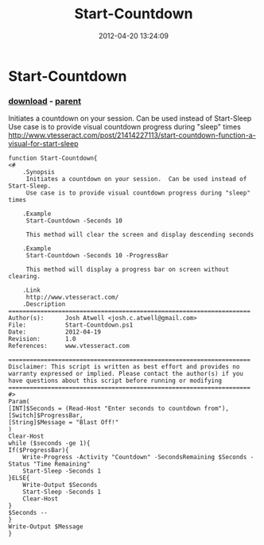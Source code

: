 ﻿---
pid:            3378
poster:         Josh_Atwell
title:          Start-Countdown
date:           2012-04-20 13:24:09
format:         posh
parent:         3374
parent:         3374

---

# Start-Countdown

### [download](3378.ps1) - [parent](3374.md)

Initiates a countdown on your session.  Can be used instead of Start-Sleep
Use case is to provide visual countdown progress during "sleep" times
http://www.vtesseract.com/post/21414227113/start-countdown-function-a-visual-for-start-sleep

```posh
function Start-Countdown{
<#
	.Synopsis
	 Initiates a countdown on your session.  Can be used instead of Start-Sleep.
	 Use case is to provide visual countdown progress during "sleep" times
	 
	.Example
	 Start-Countdown -Seconds 10
	 
	 This method will clear the screen and display descending seconds
	
	.Example
	 Start-Countdown -Seconds 10 -ProgressBar
	 
	 This method will display a progress bar on screen without clearing.
	 	 
	.Link
	 http://www.vtesseract.com/
	.Description
====================================================================
Author(s):		Josh Atwell <josh.c.atwell@gmail.com>
File: 			Start-Countdown.ps1
Date:			2012-04-19
Revision: 		1.0
References:		www.vtesseract.com

====================================================================
Disclaimer: This script is written as best effort and provides no 
warranty expressed or implied. Please contact the author(s) if you 
have questions about this script before running or modifying
====================================================================
#>
Param(
[INT]$Seconds = (Read-Host "Enter seconds to countdown from"),
[Switch]$ProgressBar,
[String]$Message = "Blast Off!"
)
Clear-Host
while ($seconds -ge 1){
If($ProgressBar){
	Write-Progress -Activity "Countdown" -SecondsRemaining $Seconds -Status "Time Remaining"
	Start-Sleep -Seconds 1
}ELSE{
	Write-Output $Seconds
	Start-Sleep -Seconds 1
	Clear-Host
}
$Seconds --
}
Write-Output $Message
}
```
